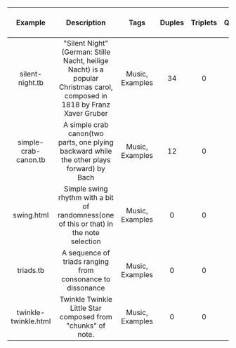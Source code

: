 Example | Description | Tags | Duples | Triplets | Quintuplets | Pitch Names | Number of Notes | Lowest Note | Highest Note | Rests Used | Ornaments used
:---: | :---: | :---: | :---: | :---: | :---: | :---: | :---: | :---: | :---: | :---: | :---:
silent-night.tb | "Silent Night" (German: Stille Nacht, heilige Nacht) is a popular Christmas carol, composed in 1818 by Franz Xaver Gruber | Music, Examples | 34 | 0 | 0 | G, A, E, D, B, C, F | 93 | G2, 98Hz | A4, 441Hz | 0 | 0
simple-crab-canon.tb | A simple crab canon(two parts, one plying backward while the other plays forward) by Bach | Music, Examples | 12 | 0 | 0 | R, F, E, D, C, B, A, G | 20 | R, NaHz | R, NaHz | 1 | 0
swing.html | Simple swing rhythm with a bit of randomness(one of this or that) in the note selection | Music, Examples | 0 | 0 | 0 | D, E, G, A, B | 28 | D4, 294Hz | 494Hz | 0 | 0
triads.tb | A sequence of triads ranging from consonance to dissonance | Music, Examples | 0 | 0 | 0 | C, D, G, E, A, B | 90 | C4, 262HZ | B4, 494Hz | 0 | 0
twinkle-twinkle.html | Twinkle Twinkle Little Star composed from "chunks" of note. | Music, Examples | 0 | 0 | 0 | C, G, A, F, E, D | 42 | C4, 262Hz | A4, 441Hz | 0 | 0
